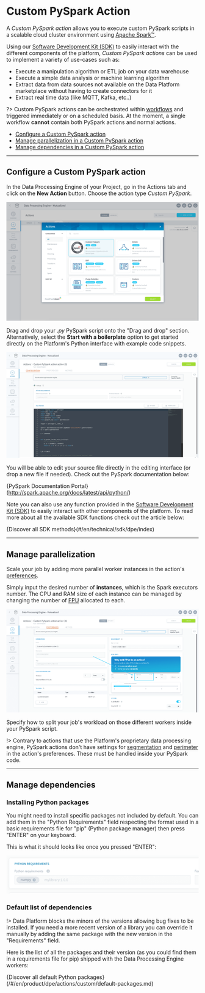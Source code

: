# Custom PySpark Action

A *Custom PySpark action* allows you to execute custom PySpark scripts in a scalable cloud cluster environment using [Apache Spark™](https://spark.apache.org/). 

Using our [Software Development Kit (SDK)](/en/technical/sdk/dpe/index) to easily interact with the different components of the platform, *Custom PySpark actions* can be used to implement a variety of use-cases such as: 
*  Execute a manipulation algorithm or ETL job on your data warehouse
*  Execute a simple data analysis or machine learning algorithm
*  Extract data from data sources not available on the Data Platform marketplace without having to create connectors for it
*  Extract real time data (like MQTT, Kafka, etc..) 

?> Custom PySpark actions can be orchestrated within [workflows](/en/product/dpe/workflows/index) and triggered immediately or on a scheduled basis. At the moment, a single workflow **cannot** contain both PySpark actions and normal actions.

* [Configure a Custom PySpark action](/en/product/dpe/actions/custom-pyspark/index?id=configure-a-custom-pyspark-action)
* [Manage parallelization in a Custom PySpark action](/en/product/dpe/actions/custom-pyspark/index?id=manage-parallelization)
* [Manage dependencies in a Custom PySpark action](/en/product/dpe/actions/custom-pyspark/index?id=manage-dependencies)

---
## Configure a Custom PySpark action

In the Data Processing Engine of your Project, go in the Actions tab and click on the **New Action** button. Choose the action type *Custom PySpark*.

![Creation screen of a custom action](picts/custom-pyspark.png)
 
Drag and drop your *.py* PySpark script onto the "Drag and drop" section.  
Alternatively, select the **Start with a boilerplate** option to get started directly on the Platform's Python interface with example code snippets.

![Creation screen of a custom action](picts/custom-pyspark2.png)

You will be able to edit your source file directly in the editing interface (or drop a new file if needed). Check out the PySpark documentation below:

{PySpark Documentation Portal}(http://spark.apache.org/docs/latest/api/python/)

Note you can also use any function provided in the [Software Development Kit (SDK)](/en/technical/sdk/dpe/index) to easily interact with other components of the platform. To read more about all the available SDK functions check out the article below:

{Discover all SDK methods}(#/en/technical/sdk/dpe/index)


--- 
## Manage parallelization
Scale your job by adding more parallel worker instances in the action's [preferences](/en/product/dpe/actions/settings/index). 

Simply input the desired number of **instances**, which is the Spark executors number. The CPU and RAM size of each instance can be managed by changing the number of [FPU](/en/product/dpe/jobs/resources) allocated to each.

![Creation screen of a custom action](picts/custom-pyspark-pref.png)

Specify how to split your job's workload on those different workers inside your PySpark script.

!> Contrary to actions that use the Platform's proprietary data processing engine, PySpark actions don't have settings for [segmentation](/en/product/dpe/actions/settings/index?id=segmentation-settings) and [perimeter](/en/product/dpe/actions/settings/index?id=perimeter-settings) in the action's preferences. These must be handled inside your PySpark code.


--- 
## Manage dependencies

### Installing Python packages

You might need to install specific packages not included by default. You can add them in the "Python Requirements" field respecting the format used in a basic requirements file for "pip" (Python package manager) then press "ENTER" on your keyboard.

This is what it should looks like once you pressed "ENTER":

![Creation screen of a custom action](picts/action-requirements.png)
 
### Default list of dependencies

!> Data Platform blocks the minors of the versions allowing bug fixes to be installed. If you need a more recent version of a library you can override it manually by adding the same package with the new version in the "Requirements" field.

Here is the list of all the packages and their version (as you could find them in a requirements file for pip) shipped with the Data Processing Engine workers:

{Discover all default Python packages}(/#/en/product/dpe/actions/custom/default-packages.md)
